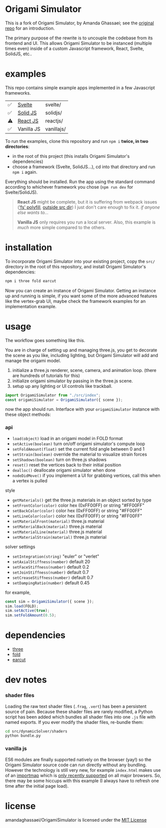 # Origami Simulator

This is a fork of Origami Simulator, by Amanda Ghassaei; see the [original repo](https://github.com/amandaghassaei/OrigamiSimulator) for an introduction.

The primary purpose of the rewrite is to uncouple the codebase from its frontend and UI. This allows Origami Simulator to be instanced (multiple times even) inside of a custom Javascript framework, React, Svelte, SolidJS, etc..

# examples

This repo contains simple example apps implemented in a few Javascript frameworks.

|   |   |   |
|---|---|---|
| ✅ | [Svelte](https://svelte.dev) | svelte/ |
| ✅ | [Solid JS](https://www.solidjs.com/) | solidjs/ |
| ⚠️ | [React JS](https://reactjs.org/) | reactjs/ |
| ✅ | Vanilla JS | vanillajs/ |

To run the examples, clone this repository and run `npm i` **twice, in two directories**:

- in the root of this project (this installs Origami Simulator's dependencies)
- choose a framework (Svelte, SolidJS...), cd into that directory and run `npm i` again.

Everything should be installed. Run the app using the standard command according to whichever framework you chose (`npm run dev` for Svelte/SolidJS).

> **React JS** might be complete, but it is suffering from webpack issues (['fs' polyfill](https://stackoverflow.com/questions/70591567/module-not-found-error-cant-resolve-fs-in-react), [outside src dir](https://stackoverflow.com/questions/44114436/the-create-react-app-imports-restriction-outside-of-src-directory)) I just don't care enough to fix it. *if anyone else wants to...*
>
> **Vanilla JS** only requires you run a local server. Also, this example is *much* more simple compared to the others.

# installation

To incorporate Origami Simulator into your existing project, copy the `src/` directory in the root of this repository, and install Origami Simulator's dependencies:

```bash
npm i three fold earcut
```

Now you can create an instance of Origami Simulator. Getting an instance up and running is simple, if you want some of the more advanced features like the vertex-grab UI, maybe check the framework examples for an implementation example.

# usage

The workflow goes something like this.

You are in charge of setting up and managing three.js, you get to decorate the scene as you like, including lighting, but Origami Simulator will add and manage the origami model.

1. initialize a three.js renderer, scene, camera, and animation loop. (there are hundreds of tutorials for this)
2. initialize origami simulator by passing in the three.js scene.
3. setup up any lighting or UI controls like trackball.

```js
import OrigamiSimulator from "./src/index";
const origamiSimulator = OrigamiSimulator({ scene });
```

now the app should run. Interface with your `origamiSimulator` instance with these object methods:

### api

- `load(object)` load in an origami model in FOLD format
- `setActive(boolean)` turn on/off origami simulator's compute loop
- `setFoldAmount(float)` set the current fold angle between 0 and 1
- `setStrain(boolean)` override the material to visualize strain forces
- `setShadows(boolean)` turn on three.js shadows
- `reset()` reset the vertices back to their initial position
- `dealloc()` deallocate origami simulator when done
- `nodeDidMove()` if you implement a UI for grabbing vertices, call this when a vertex is pulled

style

- `getMaterials()` get the three.js materials in an object sorted by type
- `setFrontColor(color)` color hex (0xFF00FF) or string "#FF00FF"
- `setBackColor(color)` color hex (0xFF00FF) or string "#FF00FF"
- `setLineColor(color)` color hex (0xFF00FF) or string "#FF00FF"
- `setMaterialFront(material)` three.js material
- `setMaterialBack(material)` three.js material
- `setMaterialLine(material)` three.js material
- `setMaterialStrain(material)` three.js material

solver settings

- `setIntegration(string)` "euler" or "verlet"
- `setAxialStiffness(number)` default 20
- `setFaceStiffness(number)` default 0.2
- `setJoinStiffness(number)` default 0.7
- `setCreaseStiffness(number)` default 0.7
- `setDampingRatio(number)` default 0.45

for example,

```js
const sim = OrigamiSimulator({ scene });
sim.load(FOLD);
sim.setActive(true);
sim.setFoldAmount(0.5);
```

# dependencies

- [three](https://www.npmjs.com/package/three)
- [fold](https://www.npmjs.com/package/fold)
- [earcut](https://www.npmjs.com/package/earcut)

# dev notes

### shader files

Loading the raw text shader files (`.frag`, `.vert`) has been a persistent source of pain. Because these shader files are rarely modified, a Python script has been added which bundles all shader files into one `.js` file with named exports. If you ever modify the shader files, re-bundle them:

```bash
cd src/dynamicSolver/shaders
python bundle.py
```

### vanilla js

ES6 modules are finally supported natively on the browser (yay!) so the Origami Simulator source code can run directly without any bundling. However the technology is still very new, for example `index.html` makes use of an [importmap](https://developer.mozilla.org/en-US/docs/Web/HTML/Element/script/type/importmap) which is [only recently supported](https://caniuse.com/?search=importmap) on all major browsers. So, there may be some hiccups with this example (I always have to refresh one time after the initial page load).

# license

amandaghassaei/OrigamiSimulator is licensed under the [MIT License](https://github.com/amandaghassaei/OrigamiSimulator/blob/main/LICENSE)
